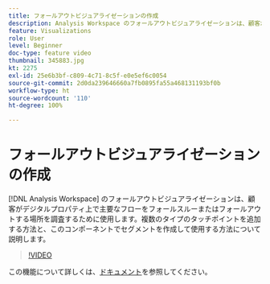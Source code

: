 ```yaml
---
title: フォールアウトビジュアライゼーションの作成
description: Analysis Workspace のフォールアウトビジュアライゼーションは、顧客がデジタルプロパティ上で主要なフローをフォールスルーまたはフォールアウトする場所を調査するために使用します。複数のタイプのタッチポイントを追加する方法と、このコンポーネントでセグメントを作成して使用する方法について説明します。
feature: Visualizations
role: User
level: Beginner
doc-type: feature video
thumbnail: 345883.jpg
kt: 2275
exl-id: 25e6b3bf-c809-4c71-8c5f-e0e5ef6c0054
source-git-commit: 2d0da239646660a7fb0895fa55a468131193bf0b
workflow-type: ht
source-wordcount: '110'
ht-degree: 100%

---
```


# フォールアウトビジュアライゼーションの作成

[!DNL Analysis Workspace] のフォールアウトビジュアライゼーションは、顧客がデジタルプロパティ上で主要なフローをフォールスルーまたはフォールアウトする場所を調査するために使用します。複数のタイプのタッチポイントを追加する方法と、このコンポーネントでセグメントを作成して使用する方法について説明します。

>[!VIDEO](https://video.tv.adobe.com/v/345883/?quality=12)

この機能について詳しくは、[ドキュメント](https://experienceleague.adobe.com/docs/analytics/analyze/analysis-workspace/visualizations/fallout/fallout-flow.html?lang=ja)を参照してください。